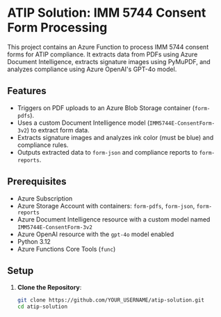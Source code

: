 # ATIP Solution: IMM 5744 Consent Form Processing

This project contains an Azure Function to process IMM 5744 consent forms for ATIP compliance. It extracts data from PDFs using Azure Document Intelligence, extracts signature images using PyMuPDF, and analyzes compliance using Azure OpenAI's GPT-4o model.

## Features
- Triggers on PDF uploads to an Azure Blob Storage container (`form-pdfs`).
- Uses a custom Document Intelligence model (`IMM5744E-ConsentForm-3v2`) to extract form data.
- Extracts signature images and analyzes ink color (must be blue) and compliance rules.
- Outputs extracted data to `form-json` and compliance reports to `form-reports`.

## Prerequisites
- Azure Subscription
- Azure Storage Account with containers: `form-pdfs`, `form-json`, `form-reports`
- Azure Document Intelligence resource with a custom model named `IMM5744E-ConsentForm-3v2`
- Azure OpenAI resource with the `gpt-4o` model enabled
- Python 3.12
- Azure Functions Core Tools (`func`)

## Setup
1. **Clone the Repository**:
   ```bash
   git clone https://github.com/YOUR_USERNAME/atip-solution.git
   cd atip-solution
